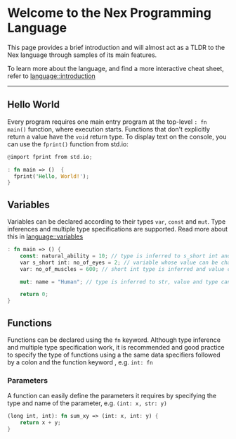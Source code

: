 # Welcome to the Nex Programming Language

This page provides a brief introduction and will almost act as a TLDR to the Nex language through samples of its main features.

To learn more about the language, and find a more interactive cheat sheet, refer to [language::introduction](language/introduction)

---

## Hello World

Every program requires one main entry program at the top-level `: fn main()` function, where execution starts. Functions that don't explicitly return a value have the `void` return type. To display text on the console, you can use the `fprint()` function from std.io:

```rust
@import fprint from std.io;

: fn main => ()  {
  fprint('Hello, World!');
}
```

## Variables

Variables can be declared according to their types `var`, `const` and `mut`. Type inferences and multiple type specifications are supported. Read more about this in [language::variables](/language/types/type-system)

```rust
: fn main => () {
    const: natural_ability = 10; // type is inferred to s_short int and neither value not type can be changed
    var s_short int: no_of_eyes = 2; // variable whose value can be changed within the s_short int range
    var: no_of_muscles = 600; // short int type is inferred and value can be changed within the short int range 

    mut: name = "Human"; // type is inferred to str, value and type can be changed

    return 0;
}
```

## Functions

Functions can be declared using the `fn` keyword. Although type inference and multiple type specification work, it is recommended and good practice to specify the type of functions using a the same data specifiers followed by a colon and the function keyword , e.g. `int: fn`

### Parameters
A function can easily define the parameters it requires by specifying the type and name of the parameter, e.g. `(int: x, str: y)`

```rust
(long int, int): fn sum_xy => (int: x, int: y) {
    return x + y;
}
```
